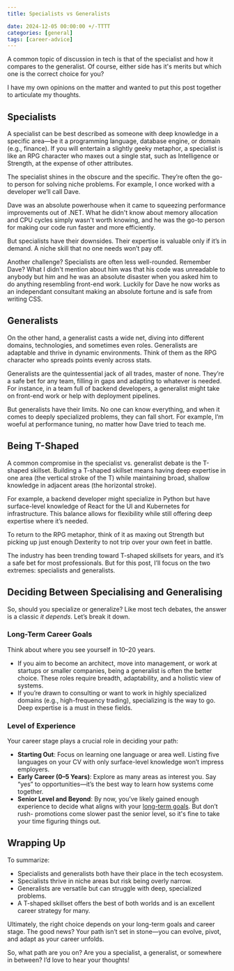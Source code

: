 ```yaml
---
title: Specialists vs Generalists

date: 2024-12-05 00:00:00 +/-TTTT
categories: [general]
tags: [career-advice]
---
```


A common topic of discussion in tech is that of the specialist and how it compares to the generalist. Of course, either side has it's merits but which one is the correct choice for you?

I have my own opinions on the matter and wanted to put this post together to articulate my thoughts.  


## **Specialists**  

A specialist can be best described as someone with deep knowledge in a specific area—be it a programming language, database engine, or domain (e.g., finance). If you will entertain a slightly geeky metaphor, a specialist is like an RPG character who maxes out a single stat, such as Intelligence or Strength, at the expense of other attributes.  

The specialist shines in the obscure and the specific. They’re often the go-to person for solving niche problems. For example, I once worked with a developer we’ll call Dave.  

Dave was an absolute powerhouse when it came to squeezing performance improvements out of .NET. What he didn't know about memory allocation and CPU cycles simply wasn't worth knowing, and he was the go-to person for making our code run faster and more efficiently.

But specialists have their downsides. Their expertise is valuable only if it’s in demand. A niche skill that no one needs won’t pay off.  

Another challenge? Specialists are often less well-rounded. Remember Dave? What I didn't mention about him was that his code was unreadable to anybody but him and he was an absolute disaster when you asked him to do anything resembling front-end work. Luckily for Dave he now works as an independant consultant making an absolute fortune and is safe from writing CSS.



## **Generalists**  

On the other hand, a generalist casts a wide net, diving into different domains, technologies, and sometimes even roles. Generalists are adaptable and thrive in dynamic environments. Think of them as the RPG character who spreads points evenly across stats.  

Generalists are the quintessential jack of all trades, master of none. They’re a safe bet for any team, filling in gaps and adapting to whatever is needed. For instance, in a team full of backend developers, a generalist might take on front-end work or help with deployment pipelines.  

But generalists have their limits. No one can know everything, and when it comes to deeply specialized problems, they can fall short. For example, I’m woeful at performance tuning, no matter how Dave tried to teach me.



## **Being T-Shaped**  

A common compromise in the specialist vs. generalist debate is the T-shaped skillset. Building a T-shaped skillset means having deep expertise in one area (the vertical stroke of the T) while maintaining broad, shallow knowledge in adjacent areas (the horizontal stroke).  

For example, a backend developer might specialize in Python but have surface-level knowledge of React for the UI and Kubernetes for infrastructure. This balance allows for flexibility while still offering deep expertise where it’s needed.  

To return to the RPG metaphor, think of it as maxing out Strength but picking up just enough Dexterity to not trip over your own feet in battle.

The industry has been trending toward T-shaped skillsets for years, and it’s a safe bet for most professionals. But for this post, I’ll focus on the two extremes: specialists and generalists.  



## **Deciding Between Specialising and Generalising**  

So, should you specialize or generalize? Like most tech debates, the answer is a classic *it depends*. Let’s break it down.  

### **Long-Term Career Goals**  
Think about where you see yourself in 10–20 years.  

- If you aim to become an architect, move into management, or work at startups or smaller companies, being a generalist is often the better choice. These roles require breadth, adaptability, and a holistic view of systems.  
- If you’re drawn to consulting or want to work in highly specialized domains (e.g., high-frequency trading), specializing is the way to go. Deep expertise is a must in these fields.

### **Level of Experience**  
Your career stage plays a crucial role in deciding your path:  

- **Starting Out**: Focus on learning one language or area well. Listing five languages on your CV with only surface-level knowledge won’t impress employers.  
- **Early Career (0–5 Years)**: Explore as many areas as interest you. Say “yes” to opportunities—it’s the best way to learn how systems come together.  
- **Senior Level and Beyond**: By now, you’ve likely gained enough experience to decide what aligns with your [long-term goals](#long-term-career-goals). But don’t rush- promotions come slower past the senior level, so it's fine to take your time figuring things out.  


## **Wrapping Up**  

To summarize:  

- Specialists and generalists both have their place in the tech ecosystem.  
- Specialists thrive in niche areas but risk being overly narrow.  
- Generalists are versatile but can struggle with deep, specialized problems.  
- A T-shaped skillset offers the best of both worlds and is an excellent career strategy for many.  

Ultimately, the right choice depends on your long-term goals and career stage. The good news? Your path isn’t set in stone—you can evolve, pivot, and adapt as your career unfolds.  

So, what path are you on? Are you a specialist, a generalist, or somewhere in between? I’d love to hear your thoughts!  

